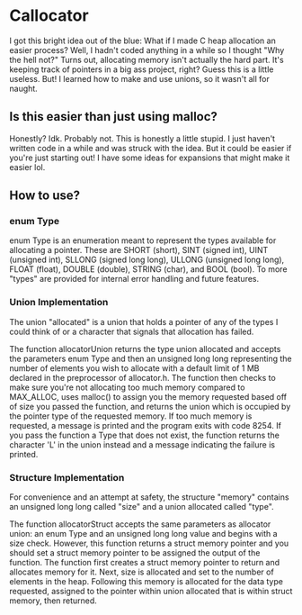 # Callocator

I got this bright idea out of the blue: What if I made C heap allocation an easier process? Well, I hadn't coded anything in a while so I thought "Why the hell not?" Turns out, allocating memory isn't actually the hard part. It's keeping track of pointers in a big ass project, right? Guess this is a little useless. But! I learned how to make and use unions, so it wasn't all for naught.

## Is this easier than just using malloc?

Honestly? Idk. Probably not. This is honestly a little stupid. I just haven't written code in a while and was struck with the idea. But it could be easier if you're just starting out! I have some ideas for expansions that might make it easier lol.

## How to use?

### enum Type

enum Type is an enumeration meant to represent the types available for allocating a pointer. These are SHORT (short), SINT (signed int), UINT (unsigned int), SLLONG (signed long long), ULLONG (unsigned long long), FLOAT (float), DOUBLE (double), STRING (char), and BOOL (bool). To more "types" are provided for internal error handling and future features.

### Union Implementation

The union "allocated" is a union that holds a pointer of any of the types I could think of or a character that signals that allocation has failed.

The function allocatorUnion returns the type union allocated and accepts the parameters enum Type and then an unsigned long long representing the number of elements you wish to allocate with a default limit of 1 MB declared in the preprocessor of allocator.h. The function then checks to make sure you're not allocating too much memory compared to MAX_ALLOC, uses malloc() to assign you the memory requested based off of size you passed the function, and returns the union which is occupied by the pointer type of the requested memory. If too much memory is requested, a message is printed and the program exits with code 8254. If you pass the function a Type that does not exist, the function returns the character 'L' in the union instead and a message indicating the failure is printed.

### Structure Implementation

For convenience and an attempt at safety, the structure "memory" contains an unsigned long long called "size" and a union allocated called "type".

The function allocatorStruct accepts the same parameters as allocator union: an enum Type and an unsigned long long value and begins with a size check. However, this function returns a struct memory pointer and you should set a struct memory pointer to be assigned the output of the function. The function first creates a struct memory pointer to return and allocates memory for it. Next, size is allocated and set to the number of elements in the heap. Following this memory is allocated for the data type requested, assigned to the pointer within union allocated that is within struct memory, then returned.